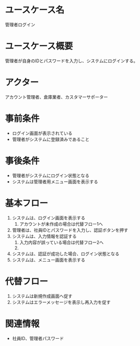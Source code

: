 # ユースケース名
管理者ログイン

# ユースケース概要
管理者が自身のIDとパスワードを入力し、システムにログインする。

# アクター
アカウント管理者、倉庫業者、カスタマーサポーター

# 事前条件
- ログイン画面が表示されている
- 管理者がシステムに登録済みであること

# 事後条件
- 管理者がシステムにログイン状態となる
- システムは管理者用メニュー画面を表示する

# 基本フロー
1. システムは、ログイン画面を表示する
    1. アカウントが未作成の場合は代替フロー1へ
2. 管理者は、社員IDとパスワードを入力し、認証ボタンを押す
3. システムは、入力情報を認証する
    1. 入力内容が誤っている場合は代替フロー2へ
    2. 
4. システムは、認証が成功した場合、ログイン状態となる
5. システムは、メニュー画面を表示する

# 代替フロー
1. システムは新規作成画面へ促す
2. システムはエラーメッセージを表示し再入力を促す


# 関連情報
- 社員ID、管理者パスワード